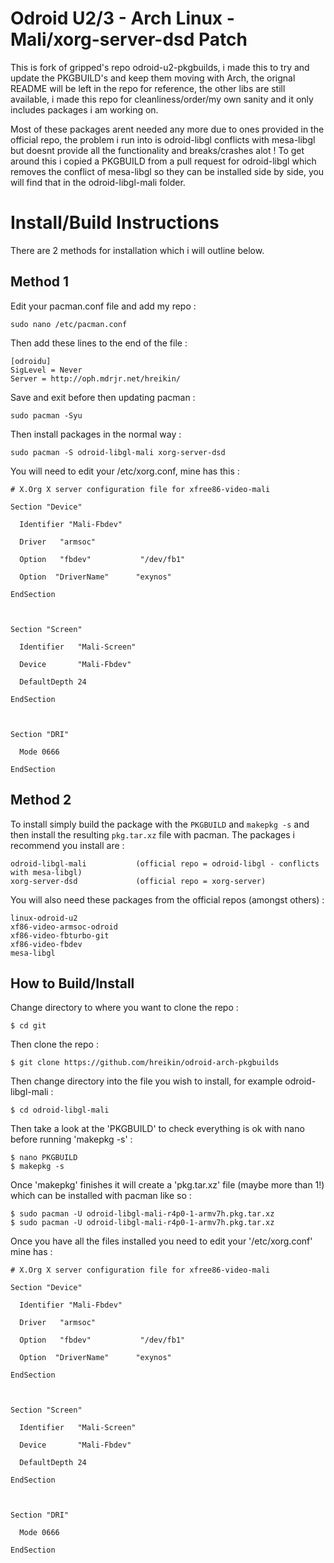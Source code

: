 Odroid U2/3 - Arch Linux - Mali/xorg-server-dsd Patch
=====================================================
This is  fork of gripped's repo odroid-u2-pkgbuilds, i made this to try and update the PKGBUILD's and keep them moving with Arch, the orignal README will be left in the repo for reference, the other libs are still available, i made this repo for cleanliness/order/my own sanity and it only includes packages i am working on.

Most of these packages arent needed any more due to ones provided in the official repo, the problem i run into is odroid-libgl conflicts with mesa-libgl but doesnt provide all the functionality and breaks/crashes alot ! To get around this i copied a PKGBUILD from a pull request for odroid-libgl which removes the conflict of mesa-libgl so they can be installed side by side, you will find that in the odroid-libgl-mali folder.

Install/Build Instructions
==========================
There are 2 methods for installation which i will outline below.

Method 1
--------
Edit your pacman.conf file and add my repo :
```
sudo nano /etc/pacman.conf
```
Then add these lines to the end of the file :
```
[odroidu]
SigLevel = Never
Server = http://oph.mdrjr.net/hreikin/
```
Save and exit before then updating pacman :
```
sudo pacman -Syu
```
Then install packages in the normal way :
```
sudo pacman -S odroid-libgl-mali xorg-server-dsd
```
You will need to edit your /etc/xorg.conf, mine has this :
```
# X.Org X server configuration file for xfree86-video-mali

Section "Device"

  Identifier "Mali-Fbdev"

  Driver   "armsoc"

  Option   "fbdev"           "/dev/fb1"

  Option  "DriverName"      "exynos"

EndSection



Section "Screen"

  Identifier   "Mali-Screen"

  Device       "Mali-Fbdev"

  DefaultDepth 24 

EndSection



Section "DRI"

  Mode 0666

EndSection
```
Method 2
--------
To install simply build the package with the `PKGBUILD` and `makepkg -s` and then install the resulting `pkg.tar.xz` file with pacman. The packages i recommend you install are :
```
odroid-libgl-mali           (official repo = odroid-libgl - conflicts with mesa-libgl)
xorg-server-dsd             (official repo = xorg-server)
```
You will also need these packages from the official repos (amongst others) :
```
linux-odroid-u2
xf86-video-armsoc-odroid
xf86-video-fbturbo-git
xf86-video-fbdev
mesa-libgl
```
How to Build/Install
--------------------
Change directory to where you want to clone the repo :
```
$ cd git
```
Then clone the repo :
```
$ git clone https://github.com/hreikin/odroid-arch-pkgbuilds
```
Then change directory into the file you wish to install, for example odroid-libgl-mali :
```
$ cd odroid-libgl-mali
```
Then take a look at the 'PKGBUILD' to check everything is ok with nano before running 'makepkg -s' :
```
$ nano PKGBUILD
$ makepkg -s
```
Once 'makepkg' finishes it will create a 'pkg.tar.xz' file (maybe more than 1!) which can be installed with pacman like so :
```
$ sudo pacman -U odroid-libgl-mali-r4p0-1-armv7h.pkg.tar.xz
$ sudo pacman -U odroid-libgl-mali-r4p0-1-armv7h.pkg.tar.xz
```
Once you have all the files installed you need to edit your '/etc/xorg.conf' mine has :
```
# X.Org X server configuration file for xfree86-video-mali

Section "Device"

  Identifier "Mali-Fbdev"

  Driver   "armsoc"

  Option   "fbdev"           "/dev/fb1"

  Option  "DriverName"      "exynos"

EndSection



Section "Screen"

  Identifier   "Mali-Screen"

  Device       "Mali-Fbdev"

  DefaultDepth 24 

EndSection



Section "DRI"

  Mode 0666

EndSection
```
